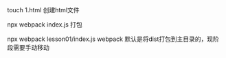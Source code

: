 touch 1.html 创建html文件

npx webpack index.js  打包

npx webpack lesson01/index.js   webpack 默认是将dist打包到主目录的，现阶段需要手动移动

